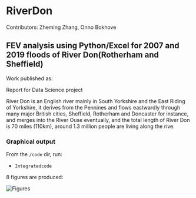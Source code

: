 # RiverDon

Contributors: Zheming Zhang, Onno Bokhove

## FEV analysis using Python/Excel for 2007 and 2019 floods of River Don(Rotherham and Sheffield)

Work published as:

Report for Data Science project

River Don is an English river mainly in South Yorkshire and the East Riding of Yorkshire, it derives from the Pennines and flows eastwardly through many major British cities, Sheffield, Rotherham and Doncaster for instance, and merges into the River Ouse eventually, and the total length of River Don is 70 miles (110km), around 1.3 million people are living along the rive.

### Graphical output

From the ```/code``` dir, run:
* ```Integratedcode```

8 figures are produced:

![Figures](https://github.com/zheming-zhang/RiverDon-and-Calder/blob/main/Figures/hadfields%202007.png)
